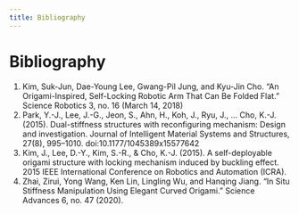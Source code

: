 ```yaml
---
title: Bibliography
---
```


# Bibliography

1.  Kim, Suk-Jun, Dae-Young Lee, Gwang-Pil Jung, and Kyu-Jin Cho. “An Origami-Inspired, Self-Locking Robotic Arm That Can Be Folded Flat.” Science Robotics 3, no. 16 (March 14, 2018)
1. Park, Y.-J., Lee, J.-G., Jeon, S., Ahn, H., Koh, J., Ryu, J., … Cho, K.-J. (2015). Dual-stiffness structures with reconfiguring mechanism: Design and investigation. Journal of Intelligent Material Systems and Structures, 27(8), 995–1010. doi:10.1177/1045389x15577642 
1. Kim, J., Lee, D.-Y., Kim, S.-R., & Cho, K.-J. (2015). A self-deployable origami structure with locking mechanism induced by buckling effect. 2015 IEEE International Conference on Robotics and Automation (ICRA).
1. Zhai, Zirui, Yong Wang, Ken Lin, Lingling Wu, and Hanqing Jiang. “In Situ Stiffness Manipulation Using Elegant Curved Origami.” Science Advances 6, no. 47 (2020). 

